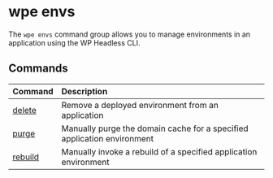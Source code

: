 # wpe envs

The `wpe envs` command group allows you to manage environments in an application using the WP Headless CLI.

## Commands

| Command                                          | Description                                                             |
| :----------------------------------------------- | :---------------------------------------------------------------------- |
| [delete](/reference/cli/wpe/envs/delete)   | Remove a deployed environment from an application                       |
| [purge](/reference/cli/wpe/envs/purge)     | Manually purge the domain cache for a specified application environment |
| [rebuild](/reference/cli/wpe/envs/rebuild) | Manually invoke a rebuild of a specified application environment        |
